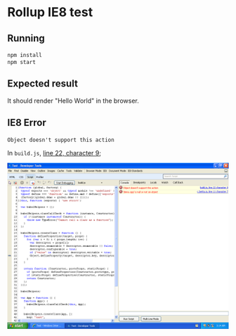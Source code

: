 # Rollup IE8 test

## Running

```
npm install
npm start
```

## Expected result

It should render "Hello World" in the browser.

## IE8 Error

```
Object doesn't support this action
```

In `build.js`, [line 22, character 9](https://github.com/cbetta/rollup-ie8-test/blob/master/build.js#L22);

![error](img/error.png)
